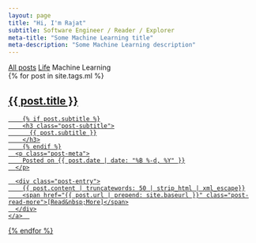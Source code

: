 ```yaml
---
layout: page
title: "Hi, I'm Rajat"
subtitle: Software Engineer / Reader / Explorer
meta-title: "Some Machine Learning title"
meta-description: "Some Machine Learning description"
---
```


<div class="list-filters">
  <a href="/" class="list-filter">All posts</a>
  <a href="/life" class="list-filter">Life</a>
  <span class="list-filter filter-selected">Machine Learning</span>
</div>

<div class="posts-list">
  {% for post in site.tags.ml %}
  <article>
    <a class="post-preview" href="{{ post.url | prepend: site.baseurl }}">
	    <h2 class="post-title">{{ post.title }}</h2>
	
	    {% if post.subtitle %}
	    <h3 class="post-subtitle">
	      {{ post.subtitle }}
	    </h3>
	    {% endif %}
      <p class="post-meta">
        Posted on {{ post.date | date: "%B %-d, %Y" }}
      </p>

      <div class="post-entry">
        {{ post.content | truncatewords: 50 | strip_html | xml_escape}}
        <span href="{{ post.url | prepend: site.baseurl }}" class="post-read-more">[Read&nbsp;More]</span>
      </div>
    </a>  
   </article>
  {% endfor %}
</div>
